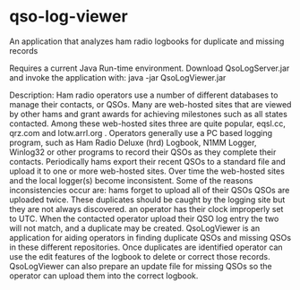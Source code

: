# qso-log-viewer
An application that analyzes ham radio logbooks for duplicate and missing records

Requires a current Java Run-time environment. Download QsoLogServer.jar and invoke the application with:
java -jar QsoLogViewer.jar

Description:
Ham radio operators use a number of different databases to manage their contacts, or QSOs. Many are web-hosted sites that are viewed by other hams and grant awards for achieving milestones such as all states contacted. Among these web-hosted sites three are quite popular, eqsl.cc, qrz.com and lotw.arrl.org . Operators generally use a PC based logging program, such as Ham Radio Deluxe (hrd) Logbook, N1MM Logger, Winlog32 or other programs to record their QSOs as they complete their contacts. Periodically hams export their recent QSOs to a standard file and upload it to one or more web-hosted sites.
Over time the web-hosted sites and the local logger(s) become inconsistent. Some of the reasons inconsistencies occur are:
hams forget to upload all of their QSOs
QSOs are uploaded twice. These duplicates should be caught by the logging site but they are not always discovered.
an operator has their clock improperly set to UTC. When the contacted operator upload their QSO log entry the two will not match, and a duplicate may be created.
QsoLogViewer is an application for aiding operators in finding duplicate QSOs and missing QSOs in these different repositories. Once duplicates are identified operator can use the edit features of the logbook to delete or correct those records. QsoLogViewer can also prepare an update file for missing QSOs so the operator can upload them into the correct logbook.
